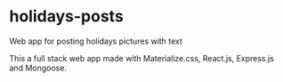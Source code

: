 # holidays-posts
Web app for posting holidays pictures with text

This a full stack web app made with Materialize.css, React.js, Express.js and Mongoose.


